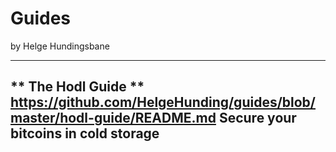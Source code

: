 # Guides
by Helge Hundingsbane

---

** The Hodl Guide **
https://github.com/HelgeHunding/guides/blob/master/hodl-guide/README.md
Secure your bitcoins in cold storage
---
